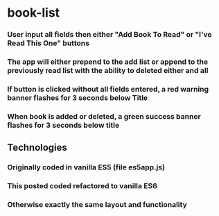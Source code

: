 # book-list

### User input all fields then either "Add Book To Read" or "I've Read This One" buttons

### The app will either prepend to the add list or append to the previously read list with the ability to deleted either and all

### If button is clicked without all fields entered, a red warning banner flashes for 3 seconds below Title

### When book is added or deleted, a green success banner flashes for 3 seconds below title

## Technologies

### Originally coded in vanilla ES5 (file es5app.js)

### This posted coded refactored to vanilla ES6

### Otherwise exactly the same layout and functionality
